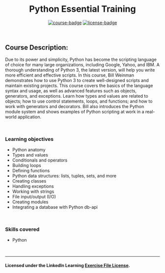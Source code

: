 <div align="center">

# Python Essential Training

[![course-badge]][course-link]
[![license-badge]][LICENSE]

</div>

<!-- badge info -->
[course-badge]:https://img.shields.io/badge/learning-Python-white?logo=Linkedin&labelColor=blue&style=for-the-badge
[course-link]:https://www.linkedin.com/learning/python-essential-training-2018 "Python Essential Training"
[license-badge]:https://img.shields.io/badge/learning-license-success?logo=Linkedin&labelColor=black&style=for-the-badge

<br>

## Course Description:
Due to its power and simplicity, Python has become the scripting language of choice for many large organizations, including Google, Yahoo, and IBM. A thorough understanding of Python 3, the latest version, will help you write more efficient and effective scripts. In this course, Bill Weinman demonstrates how to use Python 3 to create well-designed scripts and maintain existing projects. This course covers the basics of the language syntax and usage, as well as advanced features such as objects, generators, and exceptions. Learn how types and values are related to objects; how to use control statements, loops, and functions; and how to work with generators and decorators. Bill also introduces the Python module system and shows examples of Python scripting at work in a real-world application.

<br>

### Learning objectives
- Python anatomy
- Types and values
- Conditionals and operators
- Building loops
- Defining functions
- Python data structures: lists, tuples, sets, and more
- Creating classes
- Handling exceptions
- Working with strings
- File input/output (I/O)
- Creating modules
- Integrating a database with Python db-api

<br>

### Skills covered
- Python

<br>

---
#### Licensed under the LinkedIn Learning [Exercise File License][LICENSE].

[LICENSE]:../../LICENSE "LinkedIn Learning License"